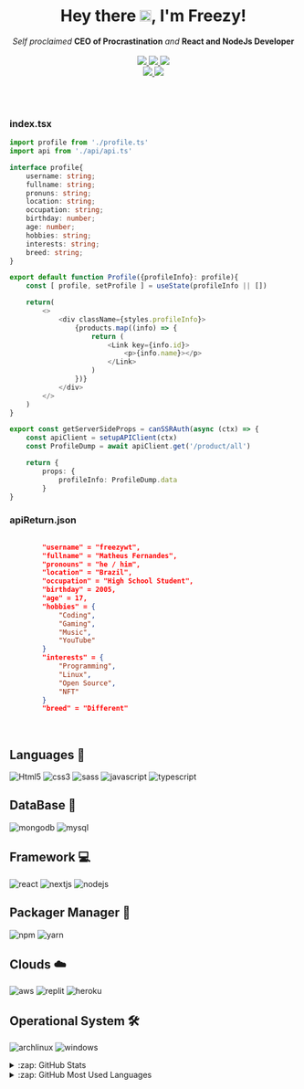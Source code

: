 <h1 align="center">Hey there <img src="https://user-images.githubusercontent.com/42378118/110234147-e3259600-7f4e-11eb-95be-0c4047144dea.gif" width="20">, I'm Freezy!</h1>
<p align="center">
    <i>Self proclaimed</i> <b>CEO of Procrastination</b> <i>and</i> <b>React and NodeJs Developer</b>
    <br />
    <br />
    <a href="https://hits.seeyoufarm.com/">
        <img src="https://hits.seeyoufarm.com/api/count/incr/badge.svg?url=https%3A%2F%2Fgithub.com%2FWilly-JL&title_bg=%232D2D2D&count_bg=%2300CC69&icon=github.svg&icon_color=%23E7E7E7&title=Views%20%28Day%20%2F%20All%29&edge_flat=false" />
    </a>
    <a href="https://github.com/freezywt?tab=followers">
        <img src="https://img.shields.io/github/followers/freezywt?labelColor=333333&logoColor=E7E7E7&color=8939FF&label=Followers&logo=github" />
    </a>
    <a href="#">
        <img src="https://img.shields.io/github/stars/freezywt?affiliations=OWNER%2CCOLLABORATOR&labelColor=333333&logoColor=E7E7E7&color=EEAA00&label=Stars&logo=github" />
    </a>
    <br />
    <a href="#">
        <img src="https://img.shields.io/badge/Open_Source-❤-FF0069?style=flat&labelColor=333333&logoColor=E7E7E7">
    </a>
    <a href="#">
        <img src="https://img.shields.io/badge/PRs-Welcome-00CC00?style=flat&labelColor=333333&logoColor=E7E7E7">
    </a>
</p>

<br />

<br />

### index.tsx

```typescript
import profile from './profile.ts'
import api from './api/api.ts'

interface profile{
    username: string;
    fullname: string;
    pronuns: string;
    location: string;
    occupation: string;
    birthday: number;
    age: number;
    hobbies: string;
    interests: string;
    breed: string;
}

export default function Profile({profileInfo}: profile){
    const [ profile, setProfile ] = useState(profileInfo || [])

    return(
        <>
            <div className={styles.profileInfo}>
                {products.map((info) => {
                    return (
                        <Link key={info.id}>
                            <p>{info.name}></p>
                        </Link>
                    )
                })}
            </div>
        </>
    )
}

export const getServerSideProps = canSSRAuth(async (ctx) => {
    const apiClient = setupAPIClient(ctx)
    const ProfileDump = await apiClient.get('/product/all')

    return {
        props: {
            profileInfo: ProfileDump.data
        }
}

```

### apiReturn.json

```json

        "username" = "freezywt",
        "fullname" = "Matheus Fernandes",
        "pronouns" = "he / him",
        "location" = "Brazil",
        "occupation" = "High School Student",
        "birthday" = 2005,
        "age" = 17,
        "hobbies" = { 
            "Coding", 
            "Gaming", 
            "Music", 
            "YouTube"
        }
        "interests" = {
            "Programming", 
            "Linux", 
            "Open Source", 
            "NFT"
        }
        "breed" = "Different"
```

<br />

Languages 💾
------------
![Html5](https://img.shields.io/badge/HTML5-E34F26?style=for-the-badge&logo=html5&logoColor=white)
![css3](https://img.shields.io/badge/CSS3-1572B6?style=for-the-badge&logo=css3&logoColor=white)
![sass](https://img.shields.io/badge/Sass-CC6699?style=for-the-badge&logo=sass&logoColor=white)
![javascript](https://img.shields.io/badge/JavaScript-F7DF1E?style=for-the-badge&logo=javascript&logoColor=black)
![typescript](https://img.shields.io/badge/TypeScript-007ACC?style=for-the-badge&logo=typescript&logoColor=white)

DataBase 💾
--------
![mongodb](https://img.shields.io/badge/MongoDB-4EA94B?style=for-the-badge&logo=mongodb&logoColor=white)
![mysql](https://img.shields.io/badge/MySQL-00000F?style=for-the-badge&logo=mysql&logoColor=white)

Framework 💻
--------
![react](https://img.shields.io/badge/React-20232A?style=for-the-badge&logo=react&logoColor=61DAFB)
![nextjs](https://img.shields.io/badge/next.js-000000?style=for-the-badge&logo=nextdotjs&logoColor=white)
![nodejs](https://img.shields.io/badge/Node.js-339933?style=for-the-badge&logo=nodedotjs&logoColor=white)

Packager Manager 📂
--------
![npm](https://img.shields.io/badge/npm-CB3837?style=for-the-badge&logo=npm&logoColor=white)
![yarn](https://img.shields.io/badge/Yarn-2C8EBB?style=for-the-badge&logo=yarn&logoColor=white)

Clouds ☁️
--------
![aws](https://img.shields.io/badge/Amazon_AWS-232F3E?style=for-the-badge&logo=amazon-aws&logoColor=white)
![replit](https://img.shields.io/badge/replit-667881?style=for-the-badge&logo=replit&logoColor=white)
![heroku](https://img.shields.io/badge/Heroku-430098?style=for-the-badge&logo=heroku&logoColor=white)


Operational System 🛠️
--------
![archlinux](https://img.shields.io/badge/Arch_Linux-1793D1?style=for-the-badge&logo=arch-linux&logoColor=white)
![windows](https://img.shields.io/badge/Windows-0078D6?style=for-the-badge&logo=windows&logoColor=white)


<details>
  <summary>:zap: GitHub Stats</summary>
<p align="center">
  <img src="https://github-readme-stats.vercel.app/api?username=freezywt&show_icons=true">
</p>
</details>

<details>
  <summary>:zap: GitHub Most Used Languages</summary>
<p align="center">
  <img src="https://github-readme-stats.vercel.app/api/top-langs/?username=freezywt&hide=batchfile" />
</p>
</details>
